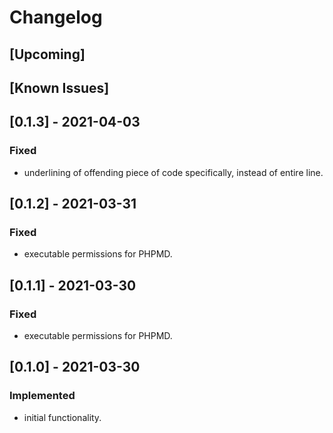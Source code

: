 # Changelog
## [Upcoming]

## [Known Issues]

## [0.1.3] - 2021-04-03
### Fixed
- underlining of offending piece of code specifically, instead of entire line.

## [0.1.2] - 2021-03-31
### Fixed
- executable permissions for PHPMD.

## [0.1.1] - 2021-03-30
### Fixed
- executable permissions for PHPMD.

## [0.1.0] - 2021-03-30
### Implemented
- initial functionality.
